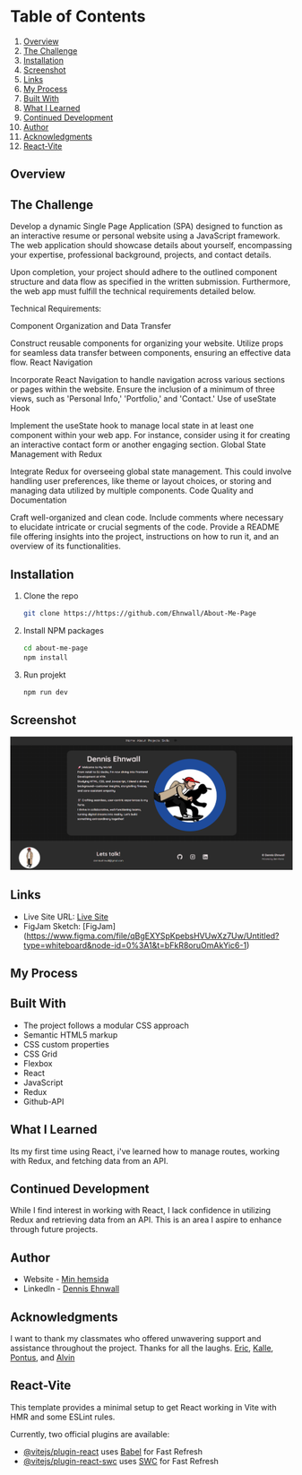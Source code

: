 # Table of Contents

1. [Overview](#overview)
2. [The Challenge](#the-challenge)
3. [Installation](#installation)
4. [Screenshot](#screenshot)
5. [Links](#links)
6. [My Process](#my-process)
7. [Built With](#built-with)
8. [What I Learned](#what-i-learned)
9. [Continued Development](#continued-development)
10. [Author](#author)
11. [Acknowledgments](#acknowledgments)
12. [React-Vite](#react-vite)

## Overview

## The Challenge

Develop a dynamic Single Page Application (SPA) designed to function as an interactive resume or personal website using a JavaScript framework. The web application should showcase details about yourself, encompassing your expertise, professional background, projects, and contact details.

Upon completion, your project should adhere to the outlined component structure and data flow as specified in the written submission. Furthermore, the web app must fulfill the technical requirements detailed below.

Technical Requirements:

Component Organization and Data Transfer

Construct reusable components for organizing your website. Utilize props for seamless data transfer between components, ensuring an effective data flow. React Navigation

Incorporate React Navigation to handle navigation across various sections or pages within the website. Ensure the inclusion of a minimum of three views, such as 'Personal Info,' 'Portfolio,' and 'Contact.' Use of useState Hook

Implement the useState hook to manage local state in at least one component within your web app. For instance, consider using it for creating an interactive contact form or another engaging section. Global State Management with Redux

Integrate Redux for overseeing global state management. This could involve handling user preferences, like theme or layout choices, or storing and managing data utilized by multiple components. Code Quality and Documentation

Craft well-organized and clean code. Include comments where necessary to elucidate intricate or crucial segments of the code. Provide a README file offering insights into the project, instructions on how to run it, and an overview of its functionalities.

## Installation

1.  Clone the repo
    ```sh
    git clone https://https://github.com/Ehnwall/About-Me-Page
    ```
2.  Install NPM packages
    ```sh
    cd about-me-page
    npm install
    ```
3.  Run projekt
    ```sh
    npm run dev
    ```

## Screenshot

![image](<src/assets/Screenshot 2024-02-01 143851.png>)

## Links

-   Live Site URL: [Live Site](https://dennisehnwall.vercel.app)
-   FigJam Sketch: [FigJam] (https://www.figma.com/file/qBgEXYSpKpebsHVUwXz7Uw/Untitled?type=whiteboard&node-id=0%3A1&t=bFkR8oruOmAkYic6-1)

## My Process

## Built With

-   The project follows a modular CSS approach
-   Semantic HTML5 markup
-   CSS custom properties
-   CSS Grid
-   Flexbox
-   React
-   JavaScript
-   Redux
-   Github-API

## What I Learned

Its my first time using React, i've learned how to manage routes, working with Redux, and fetching data from an API.

## Continued Development

While I find interest in working with React, I lack confidence in utilizing Redux and retrieving data from an API. This is an area I aspire to enhance through future projects.

## Author

-   Website - [Min hemsida](https://dennisehnwall.vercel.app/)
-   LinkedIn - [Dennis Ehnwall](https://www.linkedin.com/in/dennis-ehnwall-09524b29b/)

## Acknowledgments

I want to thank my classmates who offered unwavering support and assistance throughout the project. Thanks for all the laughs. [Eric](https://www.linkedin.com/in/eric-classon-001b131a2/), [Kalle](https://www.linkedin.com/in/kalle-pettersson-b74724294/), [Pontus](https://www.linkedin.com/in/pontus-boman-aa85131bb/), and [Alvin](https://www.linkedin.com/in/alvin-samuelsson-7b07032a9/)

## React-Vite

This template provides a minimal setup to get React working in Vite with HMR and some ESLint rules.

Currently, two official plugins are available:

-   [@vitejs/plugin-react](https://github.com/vitejs/vite-plugin-react/blob/main/packages/plugin-react/README.md) uses [Babel](https://babeljs.io/) for Fast Refresh
-   [@vitejs/plugin-react-swc](https://github.com/vitejs/vite-plugin-react-swc) uses [SWC](https://swc.rs/) for Fast Refresh
